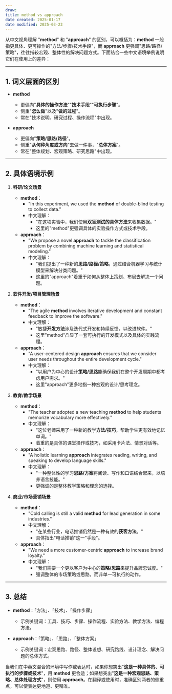 ```yaml
---
draw:
title: method vs approach
date created: 2025-01-17
date modified: 2025-03-23
---
```


从中文视角理解 "**method**" 和 "**approach**" 的区别，可以概括为：**method** 一般指更具体、更可操作的"方法/步骤/技术手段"，而 **approach** 更强调"思路/路径/策略"，往往指较宏观、整体性的解决问题方式。下面结合一些中文语境举例说明它们在使用上的差异：

---

## 1. 词义层面的区别

- **method**
    
    - 更偏向"**具体的操作方法**""**技术手段**""**可执行步骤**"。
    - 侧重"**怎么做**"以及"**做的过程**"。
    - 常在"技术说明、研究过程、操作流程"中出现。
- **approach**
    
    - 更偏向"**策略/思路/路径**"。
    - 侧重"**从何种角度或方向**"去做一件事，"**总体方案**"。
    - 常在"整体规划、宏观策略、研究思路"中出现。

---

## 2. 具体语境示例

1. **科研/论文场景**
    
    - **method**：
        - "In this experiment, we used the **method** of double-blind testing to collect data."
        - 中文理解：
            - "在这项实验中，我们使用**双盲测试的具体方法**来收集数据。"
            - 这里的"method"更强调具体的实验操作方式或技术手段。
    - **approach**：
        - "We propose a novel **approach** to tackle the classification problem by combining machine learning and statistical modeling."
        - 中文理解：
            - "我们提出了一种新的**思路/路径/策略**，通过结合机器学习与统计模型来解决分类问题。"
            - 这里的"approach"着重于如何从整体上策划、布局去解决一个问题。
2. **软件开发/项目管理场景**
    
    - **method**：
        - "The agile **method** involves iterative development and constant feedback to improve the software."
        - 中文理解：
            - "敏捷**开发方法**涉及迭代式开发和持续反馈，以改进软件。"
            - 这里"method"凸显了一套可执行的开发模式以及具体的实践流程。
    - **approach**：
        - "A user-centered design **approach** ensures that we consider user needs throughout the entire development cycle."
        - 中文理解：
            - "以用户为中心的设计**策略/思路**能确保我们在整个开发周期中都考虑用户需求。"
            - 这里"approach"更多地指一种宏观的设计/思考理念。
3. **教育/教学场景**
    
    - **method**：
        - "The teacher adopted a new teaching **method** to help students memorize vocabulary more effectively."
        - 中文理解：
            - "这位老师采用了一种新的教学**方法/技巧**，帮助学生更有效地记忆单词。"
            - 着重的是具体的课堂操作或技巧，如采用卡片法、情景对话等。
    - **approach**：
        - "A holistic learning **approach** integrates reading, writing, and speaking to develop language skills."
        - 中文理解：
            - "一种整体性的学习**思路/方案**将阅读、写作和口语结合起来，以培养语言技能。"
            - 更强调的是整体教学策略和理念的选择。
4. **商业/市场营销场景**
    
    - **method**：
        - "Cold calling is still a valid **method** for lead generation in some industries."
        - 中文理解：
            - "在某些行业，电话推销仍然是一种有效的**获客方法**。"
            - 具体指出"电话推销"这一"手段"。
    - **approach**：
        - "We need a more customer-centric **approach** to increase brand loyalty."
        - 中文理解：
            - "我们需要一个更以客户为中心的**策略/思路**来提升品牌忠诚度。"
            - 强调整体的市场策略或思路，而非单一可执行的动作。

---

## 3. 总结

- **method**：「方法」、「技术」、「操作步骤」
    
    - 示例关键词：工具、技巧、步骤、操作流程、实验方法、教学方法、编程方法。
- **approach**：「策略」、「思路」、「整体方案」
    
    - 示例关键词：宏观思路、路径、整体设想、研究路线、设计理念、解决问题的总体方式。

当我们在中英文混合的环境中写作或表达时，如果你想突出"**这是一种具体的、可执行的步骤或技术**"，用 **method** 更合适；如果想突出"**这是一种宏观思路、策略、总体处理方式**"，则使用 **approach**。在翻译或使用时，准确区别两者的侧重点，可以使表达更地道、更精准。
